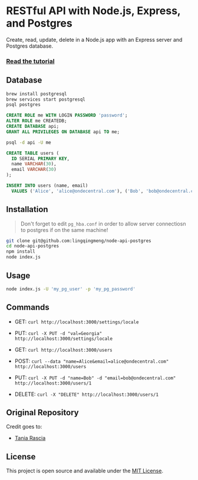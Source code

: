 # RESTful API with Node.js, Express, and Postgres

Create, read, update, delete in a Node.js app with an Express server and Postgres database.

### [Read the tutorial](https://blog.logrocket.com/setting-up-a-restful-api-with-node-js-and-postgresql-d96d6fc892d8/)

## Database

```bash
brew install postgresql
brew services start postgresql
psql postgres
```


```sql
CREATE ROLE me WITH LOGIN PASSWORD 'password';
ALTER ROLE me CREATEDB;
CREATE DATABASE api;
GRANT ALL PRIVILEGES ON DATABASE api TO me;
```

```bash
psql -d api -U me
```

```sql
CREATE TABLE users (
  ID SERIAL PRIMARY KEY,
  name VARCHAR(30),
  email VARCHAR(30)
);

INSERT INTO users (name, email)
  VALUES ('Alice', 'alice@ondecentral.com'), ('Bob', 'bob@ondecentral.com');
```

## Installation

> Don't forget to edit `pg_hba.conf` in order to allow server connectiosn to postgres if on the same machine!

```bash
git clone git@github.com:lingqingmeng/node-api-postgres
cd node-api-postgres
npm install
node index.js
```
## Usage

```bash
node index.js -U 'my_pg_user' -p 'my_pg_password'
```



## Commands

- GET: `curl http://localhost:3000/settings/locale`
- PUT: `curl -X PUT -d "val=Georgia"  http://localhost:3000/settings/locale`


- GET: `curl http://localhost:3000/users`
- POST: `curl --data "name=Alice&email=alice@ondecentral.com" http://localhost:3000/users`
- PUT: `curl -X PUT -d "name=Bob" -d "email=bob@ondecentral.com" http://localhost:3000/users/1`
- DELETE: `curl -X "DELETE" http://localhost:3000/users/1`

## Original Repository
  
Credit goes to:   
- [Tania Rascia](https://www.taniarascia.com)

## License

This project is open source and available under the [MIT License](LICENSE).
